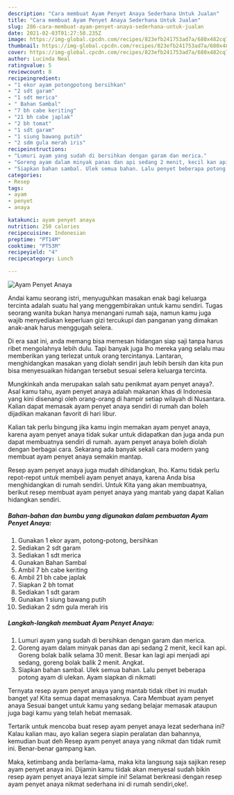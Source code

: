 ```yaml
---
description: "Cara membuat Ayam Penyet Anaya Sederhana Untuk Jualan"
title: "Cara membuat Ayam Penyet Anaya Sederhana Untuk Jualan"
slug: 286-cara-membuat-ayam-penyet-anaya-sederhana-untuk-jualan
date: 2021-02-03T01:27:58.235Z
image: https://img-global.cpcdn.com/recipes/823efb241753ad7a/680x482cq70/ayam-penyet-anaya-foto-resep-utama.jpg
thumbnail: https://img-global.cpcdn.com/recipes/823efb241753ad7a/680x482cq70/ayam-penyet-anaya-foto-resep-utama.jpg
cover: https://img-global.cpcdn.com/recipes/823efb241753ad7a/680x482cq70/ayam-penyet-anaya-foto-resep-utama.jpg
author: Lucinda Neal
ratingvalue: 5
reviewcount: 8
recipeingredient:
- "1 ekor ayam potongpotong bersihkan"
- "2 sdt garam"
- "1 sdt merica"
- " Bahan Sambal"
- "7 bh cabe keriting"
- "21 bh cabe japlak"
- "2 bh tomat"
- "1 sdt garam"
- "1 siung bawang putih"
- "2 sdm gula merah iris"
recipeinstructions:
- "Lumuri ayam yang sudah di bersihkan dengan garam dan merica."
- "Goreng ayam dalam minyak panas dan api sedang 2 menit, kecil kan api. Goreng bolak balik selama 30 menit. Besar kan lagi api menjadi api sedang, goreng bolak balik 2 menit. Angkat."
- "Siapkan bahan sambal. Ulek semua bahan. Lalu penyet beberapa potong ayam di ulekan. Ayam siapkan di nikmati"
categories:
- Resep
tags:
- ayam
- penyet
- anaya

katakunci: ayam penyet anaya 
nutrition: 250 calories
recipecuisine: Indonesian
preptime: "PT14M"
cooktime: "PT53M"
recipeyield: "4"
recipecategory: Lunch

---
```



![Ayam Penyet Anaya](https://img-global.cpcdn.com/recipes/823efb241753ad7a/680x482cq70/ayam-penyet-anaya-foto-resep-utama.jpg)

Andai kamu seorang istri, menyuguhkan masakan enak bagi keluarga tercinta adalah suatu hal yang menggembirakan untuk kamu sendiri. Tugas seorang  wanita bukan hanya menangani rumah saja, namun kamu juga wajib menyediakan keperluan gizi tercukupi dan panganan yang dimakan anak-anak harus menggugah selera.

Di era  saat ini, anda memang bisa memesan hidangan siap saji tanpa harus ribet mengolahnya lebih dulu. Tapi banyak juga lho mereka yang selalu mau memberikan yang terlezat untuk orang tercintanya. Lantaran, menghidangkan masakan yang diolah sendiri jauh lebih bersih dan kita pun bisa menyesuaikan hidangan tersebut sesuai selera keluarga tercinta. 



Mungkinkah anda merupakan salah satu penikmat ayam penyet anaya?. Asal kamu tahu, ayam penyet anaya adalah makanan khas di Indonesia yang kini disenangi oleh orang-orang di hampir setiap wilayah di Nusantara. Kalian dapat memasak ayam penyet anaya sendiri di rumah dan boleh dijadikan makanan favorit di hari libur.

Kalian tak perlu bingung jika kamu ingin memakan ayam penyet anaya, karena ayam penyet anaya tidak sukar untuk didapatkan dan juga anda pun dapat membuatnya sendiri di rumah. ayam penyet anaya boleh diolah dengan berbagai cara. Sekarang ada banyak sekali cara modern yang membuat ayam penyet anaya semakin mantap.

Resep ayam penyet anaya juga mudah dihidangkan, lho. Kamu tidak perlu repot-repot untuk membeli ayam penyet anaya, karena Anda bisa menghidangkan di rumah sendiri. Untuk Kita yang akan membuatnya, berikut resep membuat ayam penyet anaya yang mantab yang dapat Kalian hidangkan sendiri.

<!--inarticleads1-->

##### Bahan-bahan dan bumbu yang digunakan dalam pembuatan Ayam Penyet Anaya:

1. Gunakan 1 ekor ayam, potong-potong, bersihkan
1. Sediakan 2 sdt garam
1. Sediakan 1 sdt merica
1. Gunakan  Bahan Sambal
1. Ambil 7 bh cabe keriting
1. Ambil 21 bh cabe japlak
1. Siapkan 2 bh tomat
1. Sediakan 1 sdt garam
1. Gunakan 1 siung bawang putih
1. Sediakan 2 sdm gula merah iris




<!--inarticleads2-->

##### Langkah-langkah membuat Ayam Penyet Anaya:

1. Lumuri ayam yang sudah di bersihkan dengan garam dan merica.
1. Goreng ayam dalam minyak panas dan api sedang 2 menit, kecil kan api. Goreng bolak balik selama 30 menit. Besar kan lagi api menjadi api sedang, goreng bolak balik 2 menit. Angkat.
1. Siapkan bahan sambal. Ulek semua bahan. Lalu penyet beberapa potong ayam di ulekan. Ayam siapkan di nikmati




Ternyata resep ayam penyet anaya yang mantab tidak ribet ini mudah banget ya! Kita semua dapat memasaknya. Cara Membuat ayam penyet anaya Sesuai banget untuk kamu yang sedang belajar memasak ataupun juga bagi kamu yang telah hebat memasak.

Tertarik untuk mencoba buat resep ayam penyet anaya lezat sederhana ini? Kalau kalian mau, ayo kalian segera siapin peralatan dan bahannya, kemudian buat deh Resep ayam penyet anaya yang nikmat dan tidak rumit ini. Benar-benar gampang kan. 

Maka, ketimbang anda berlama-lama, maka kita langsung saja sajikan resep ayam penyet anaya ini. Dijamin kamu tiidak akan menyesal sudah bikin resep ayam penyet anaya lezat simple ini! Selamat berkreasi dengan resep ayam penyet anaya nikmat sederhana ini di rumah sendiri,oke!.

